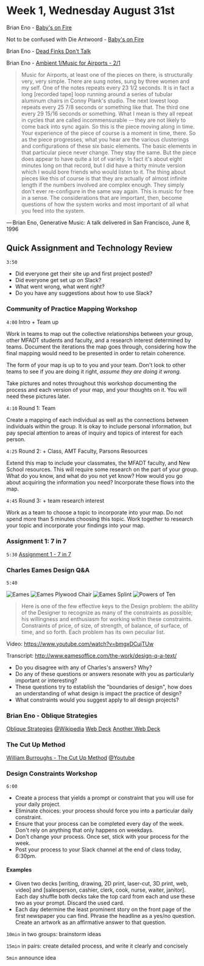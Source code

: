 # Week 1, Wednesday August 31st

Brian Eno - [Baby's on Fire](https://www.youtube.com/watch?v=nItuhuY1U04)

Not to be confused with Die Antwoord - [Baby's on Fire](https://www.youtube.com/watch?v=HcXNPI-IPPM)

Brian Eno - [Dead Finks Don't Talk](https://www.youtube.com/watch?v=u7BDS19H9OM)

Brian Eno - [Ambient 1/Music for Airports - 2/1](https://www.youtube.com/watch?v=0R-mscnjI14)

>Music for Airports, at least one of the pieces on there, is structurally very, very simple. There are sung notes, sung by three women and my self. One of the notes repeats every 23 1/2 seconds. It is in fact a long [recorded tape] loop running around a series of tubular aluminum chairs in Conny Plank's studio. The next lowest loop repeats every 25 7/8 seconds or something like that. The third one every 29 15/16 seconds or something. What I mean is they all repeat in cycles that are called incommensurable -- they are not likely to come back into sync again. So this is the piece moving along in time. Your experience of the piece of course is a moment in time, there. So as the piece progresses, what you hear are the various clusterings and configurations of these six basic elements. The basic elements in that particular piece never change. They stay the same. But the piece does appear to have quite a lot of variety. In fact it's about eight minutes long on that record, but I did have a thirty minute version which I would bore friends who would listen to it. The thing about pieces like this of course is that they are actually of almost infinite length if the numbers involved are complex enough. They simply don't ever re-configure in the same way again. This is music for free in a sense. The considerations that are important, then, become questions of how the system works and most important of all what you feed into the system.

— Brian Eno, Generative Music: A talk delivered in San Francisco, June 8, 1996


## Quick Assignment and Technology Review
`3:50`
- Did everyone get their site up and first project posted?
- Did everyone get set up on Slack?
- What went wrong, what went right?
- Do you have any suggestions about how to use Slack?



### Community of Practice Mapping Workshop
`4:00`
Intro + Team up

Work in teams to map out the collective relationships between your group, other MFADT students and faculty, and a research interest determined by teams. Document the iterations the map goes through, considering how the final mapping would need to be presented in order to retain coherence.

The form of your map is up to to you and your team. Don't look to other teams to see if you are doing it right, *assume they are doing it wrong*.

Take pictures and notes throughout this workshop documenting the process and each version of your map, and your thoughts on it. You will need these pictures later.


`4:10`
Round 1: Team

Create a mapping of each individual as well as the connections between individuals within the group. It is okay to include personal information, but pay special attention to areas of inquiry and topics of interest for each person.

`4:25`
Round 2: + Class, AMT Faculty, Parsons Resources

Extend this map to include your classmates, the MFADT faculty, and New School resources. This will require some research on the part of your group. What do you know, and what do you not yet know? How would you go about acquiring the information you need? Incorporate these flows into the map.

`4:45`
Round 3: + team research interest

Work as a team to choose a topic to incorporate into your map. Do not spend more than 5 minutes choosing this topic. Work together to research your topic and incorporate your findings into your map.


### Assignment 1: 7 in 7
`5:30`
[Assignment 1 - 7 in 7](../assignment_1)

### Charles Eames Design Q&A
`5:40`



![Eames](http://www.pbs.org/wnet/americanmasters/files/2015/06/Mezzanine_054.jpg)
![Eames Plywood Chair](http://shop.eamesoffice.com/media/catalog/product/cache/1/image/9df78eab33525d08d6e5fb8d27136e95/l/i/li_emo_p_20001009_410_g.jpg)
![Eames Splint](https://a.1stdibscdn.com/archivesE/upload/8903/642/8903_1320248330_3.jpg)
![Powers of Ten](https://static.shortoftheweek.com/wp-content/uploads/2016/07/Powers-of-ten-eames.jpg)


> Here is one of the few effective keys to the Design problem: the ability of the Designer to recognize as many of the constraints as possible; his willingness and enthusiasm for working within these constraints. Constraints of price, of size, of strength, of balance, of surface, of time, and so forth. Each problem has its own peculiar list.

Video: https://www.youtube.com/watch?v=bmgxDCujTUw

Transcript: http://www.eamesoffice.com/the-work/design-q-a-text/

- Do you disagree with any of Charles's answers? Why?
- Do any of these questions or answers resonate with you as particularly important or interesting?
- These questions try to establish the "boundaries of design", how does an understanding of what design is impact the practice of design?
- What constraints would you suggest apply to all design projects?


### Brian Eno - Oblique Strategies
[Oblique Strategies](http://www.rtqe.net/ObliqueStrategies/)
[@Wikipedia](https://en.wikipedia.org/wiki/Oblique_Strategies)
[Web Deck](http://stoney.sb.org/eno/oblique.html)
[Another Web Deck](http://www.oblicard.com/)


### The Cut Up Method

[William Burroughs - The Cut Up Method](http://www.writing.upenn.edu/~afilreis/88v/burroughs-cutup.html)
[@Youtube](https://www.youtube.com/watch?v=Rc2yU7OUMcI#t=94)


### Design Constraints Workshop
`6:00`

- Create a process that yields a prompt or constraint that you will use for your daily project.
- Eliminate choices: your process should force you into a particular daily constraint.
- Ensure that your process can be completed every day of the week. Don't rely on anything that only happens on weekdays.
- Don't change your process. Once set, stick with your process for the week.
- Post your process to your Slack channel at the end of class today, 6:30pm.

#### Examples
- Given two decks [writing, drawing, 2D print, laser-cut, 3D print, web, video] and [salesperson, cashier, clerk, cook, nurse, waiter, janitor]. Each day shuffle both decks take the top card from each and use these two as your prompt. Discard the used card.
- Each day determine the least prominent story on the front page of the first newspaper you can find. Phrase the headline as a yes/no question. Create an artwork as an affirmative answer to that question.

`10min` in two groups: brainstorm ideas

`15min` in pairs: create detailed process, and write it clearly and concisely

`5min` announce idea
